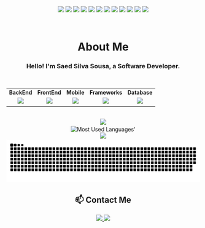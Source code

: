 <div align="center">

<!-- Badges de Tecnologias -->
<p align="center">
  <img src="https://img.shields.io/badge/Java-007396?style=for-the-badge&logo=openjdk&logoColor=white" />
  <img src="https://img.shields.io/badge/Kotlin-0095D5?style=for-the-badge&logo=kotlin&logoColor=white" />
  <img src="https://img.shields.io/badge/Rust-e43717?style=for-the-badge&logo=rust&logoColor=white" />
  <img src="https://img.shields.io/badge/Spring-6DB33F?style=for-the-badge&logo=spring&logoColor=white" />
  <img src="https://img.shields.io/badge/React-20232A?style=for-the-badge&logo=react&logoColor=61DAFB" />
  <img src="https://img.shields.io/badge/Angular-DD0031?style=for-the-badge&logo=angular&logoColor=white" />
  <img src="https://img.shields.io/badge/vuejs-%2335495e.svg?style=for-the-badge&logo=vuedotjs&logoColor=white" />
  <img src="https://img.shields.io/badge/PostgreSQL-4169E1?style=for-the-badge&logo=postgresql&logoColor=white" />
  <img src="https://img.shields.io/badge/MySQL-08668e?style=for-the-badge&logo=mysql&logoColor=white" />
  <img src="https://img.shields.io/badge/SQLite-044a64?style=for-the-badge&logo=sqlite" />
  <img src="https://img.shields.io/badge/MongoDB-00684a?style=for-the-badge&logo=mongodb&logoColor=white" />
  <img src="https://img.shields.io/badge/Android-3DDC84?style=for-the-badge&logo=android&logoColor=white" />
</p>

<br/>

<h1>About Me</h1>

<h3>Hello! I'm Saed Silva Sousa, a Software Developer.</h3>

<br/>

<!-- Tabela de Skills -->
<table>
  <tr align="center">
    <td><b>BackEnd</b></td>
    <td><b>FrontEnd</b></td>
    <td><b>Mobile</b></td>
    <td><b>Frameworks</b></td>
    <td><b>Database</b></td>
  </tr>
  <tr align="center">
    <td><img src="https://skillicons.dev/icons?i=java,kotlin,rust" /></td>
    <td><img src="https://skillicons.dev/icons?i=javascript,typescript,css,html" /></td>
    <td><img src="https://skillicons.dev/icons?i=kotlin,androidstudio" /></td>
    <td><img src="https://skillicons.dev/icons?i=spring,ktor,react,vue" /></td>
    <td><img src="https://skillicons.dev/icons?i=mysql,postgresql,sqlite,mongodb" /></td>
  </tr>
</table>

<br/>

<!-- GitHub Stats -->
<div align="center">
  <img width="45%" src="https://github-readme-stats.vercel.app/api?username=SaedSilva&show_icons=true&theme=github_dark&border_color=2D333A" />
</div>

<picture>
  <source media="(prefers-color-scheme: dark)" srcset="https://github-used-languages.vercel.app/SaedSilva?theme=dark">
  <img alt="Most Used Languages'" src="https://github-used-languages.vercel.app/SaedSilva">
</picture>

<br/>

<!-- LeetCode Card -->
<img src="https://leetcard.jacoblin.cool/SaedSS?theme=catppuccinMocha" />

<br/>

<div align="center">
  <img src="https://github.com/saedsilva/saedsilva/blob/output/github-snake-dark.svg" />
</div>

<!-- Contato -->
<h2>📫 Contact Me</h2>

<p align="center">
  <a href="https://www.linkedin.com/in/saedss/" target="_blank">
    <img src="https://img.shields.io/badge/LinkedIn-blue?logo=linkedin&style=for-the-badge" />
  </a>
  <a href="mailto:saed.sousa@hotmail.com" target="_blank">
    <img src="https://img.shields.io/badge/Email-red?logo=gmail&style=for-the-badge" />
  </a>
</p>

</div>
